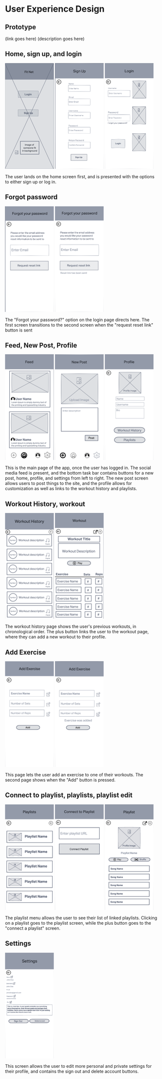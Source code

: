 # User Experience Design

## Prototype
(link goes here)
(description goes here)

## Home, sign up, and login

<img src=./ux-design/FitNet_1_Home_Screen.png width="160" height="346" />
<img src=./ux-design/FitNet_2_Sign_Up.png width="160" height="346" />
<img src=./ux-design/FitNet_3_Login.png width="160" height="346" />

The user lands on the home screen first, and is presented with the options to either sign up or log in.

## Forgot password

<img src=./ux-design/FitNet_4_Forgot_Password_1.png width="160" height="346" />
<img src=./ux-design/FitNet_5_Forgot_Password_2.png width="160" height="346" />

The "Forgot your password?" option on the login page directs here. The first screen transitions to the second screen when the "request reset link" button is sent

## Feed, New Post, Profile
<img src=./ux-design/FitNet_6_Feed.png width="160" height="346" />
<img src=./ux-design/FitNet_7_New_Post.png width="160" height="346" />
<img src=./ux-design/FitNet_8_Profile.png width="160" height="346" />

This is the main page of the app, once the user has logged in. The social media feed is present, and the bottom task bar contains buttons for a new post, home, profile, and settings from left to right. The new post screen allows users to post things to the site, and the profile allows for customization as well as links to the workout history and playlists.

## Workout History, workout
<img src=./ux-design/FitNet_9_Workout_History.png width="160" height="346" />
<img src=./ux-design/FitNet_10_Workout.png width="160" height="346" />

The workout history page shows the user's previous workouts, in chronological order. The plus button links the user to the workout page, where they can add a new workout to their profile.

## Add Exercise

<img src=./ux-design/FitNet_11_Add_Exercise_1.png width="160" height="346" />
<img src=./ux-design/FitNet_12_Add_Exercise_2.png width="160" height="346" />

This page lets the user add an exercise to one of their workouts. The second page shows when the "Add" button is pressed.

## Connect to playlist, playlists, playlist edit
<img src=./ux-design/FitNet_14_Playlists.png width="160" height="346" />
<img src=./ux-design/FitNet_13_Connect_To_Playlist.png width="160" height="346" />
<img src=./ux-design/FitNet_15_Playlist_edit.png width="160" height="346" />

The playlist menu allows the user to see their list of linked playlists. Clicking on a playlist goes to the playlist screen, while the plus button goes to the "connect a playlist" screen.

## Settings
<img src=./ux-design/FitNet_16_Settings.png width="160" height="346" />

This screen allows the user to edit more personal and private settings for their profile, and contains the sign out and delete account buttons.